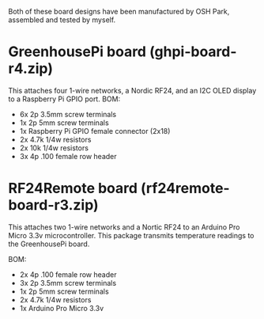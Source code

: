 Both of these board designs have been manufactured by OSH Park, assembled and tested by myself. 


# GreenhousePi board (ghpi-board-r4.zip) 
This attaches four 1-wire networks, a Nordic RF24, and an I2C OLED display to a Raspberry Pi GPIO port. 
BOM:
- 6x 2p 3.5mm screw terminals
- 1x 2p 5mm screw terminals
- 1x Raspberry Pi GPIO female connector (2x18)
- 2x 4.7k 1/4w resistors
- 2x 10k 1/4w resistors
- 3x 4p .100 female row header


# RF24Remote board (rf24remote-board-r3.zip)
This attaches two 1-wire networks and a Nortic RF24 to an Arduino Pro Micro 3.3v microcontroller. This package transmits temperature readings to the GreenhousePi board. 

BOM:
- 2x 4p .100 female row header
- 3x 2p 3.5mm screw terminals
- 1x 2p 5mm screw terminals
- 2x 4.7k 1/4w resistors
- 1x Arduino Pro Micro 3.3v

